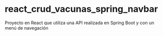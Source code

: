 # react_crud_vacunas_spring_navbar
Proyecto en React que utiliza una API realizada en  Spring Boot y con un menú de navegación
